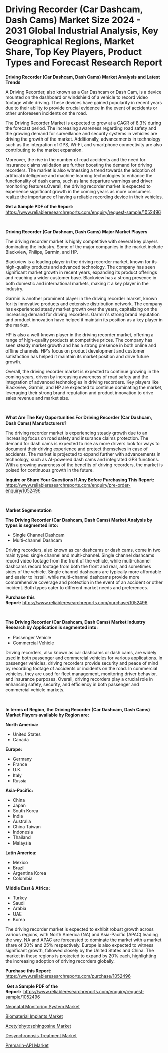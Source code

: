 <p><h1>Driving Recorder (Car Dashcam, Dash Cams) Market Size 2024 - 2031 Global Industrial Analysis, Key Geographical Regions, Market Share, Top Key Players, Product Types and Forecast Research Report</h1></p><p><strong>Driving Recorder (Car Dashcam, Dash Cams) Market Analysis and Latest Trends</strong></p>
<p><p>A Driving Recorder, also known as a Car Dashcam or Dash Cam, is a device mounted on the dashboard or windshield of a vehicle to record video footage while driving. These devices have gained popularity in recent years due to their ability to provide crucial evidence in the event of accidents or other unforeseen incidents on the road.</p><p>The Driving Recorder Market is expected to grow at a CAGR of 8.3% during the forecast period. The increasing awareness regarding road safety and the growing demand for surveillance and security systems in vehicles are driving the growth of the market. Additionally, advancements in technology such as the integration of GPS, Wi-Fi, and smartphone connectivity are also contributing to the market expansion.</p><p>Moreover, the rise in the number of road accidents and the need for insurance claims validation are further boosting the demand for driving recorders. The market is also witnessing a trend towards the adoption of artificial intelligence and machine learning technologies to enhance the functionality of dash cams, such as lane departure warnings and driver monitoring features.Overall, the driving recorder market is expected to experience significant growth in the coming years as more consumers realize the importance of having a reliable recording device in their vehicles.</p></p>
<p><strong>Get a Sample PDF of the Report:&nbsp;</strong> <a href="https://www.reliableresearchreports.com/enquiry/request-sample/1052496">https://www.reliableresearchreports.com/enquiry/request-sample/1052496</a></p>
<p>&nbsp;</p>
<p><strong>Driving Recorder (Car Dashcam, Dash Cams) Major Market Players</strong></p>
<p><p>The driving recorder market is highly competitive with several key players dominating the industry. Some of the major companies in the market include Blackview, Philips, Garmin, and HP.</p><p>Blackview is a leading player in the driving recorder market, known for its high-quality products and advanced technology. The company has seen significant market growth in recent years, expanding its product offerings and reaching a wider customer base. Blackview has a strong presence in both domestic and international markets, making it a key player in the industry.</p><p>Garmin is another prominent player in the driving recorder market, known for its innovative products and extensive distribution network. The company has experienced steady market growth over the years, capitalizing on the increasing demand for driving recorders. Garmin's strong brand reputation and product innovation have helped it maintain its position as a key player in the market.</p><p>HP is also a well-known player in the driving recorder market, offering a range of high-quality products at competitive prices. The company has seen steady market growth and has a strong presence in both online and offline channels. HP's focus on product development and customer satisfaction has helped it maintain its market position and drive future growth.</p><p>Overall, the driving recorder market is expected to continue growing in the coming years, driven by increasing awareness of road safety and the integration of advanced technologies in driving recorders. Key players like Blackview, Garmin, and HP are expected to continue dominating the market, leveraging their strong brand reputation and product innovation to drive sales revenue and market size.</p></p>
<p>&nbsp;</p>
<p><strong>What Are The Key Opportunities For Driving Recorder (Car Dashcam, Dash Cams) Manufacturers?</strong></p>
<p><p>The driving recorder market is experiencing steady growth due to an increasing focus on road safety and insurance claims protection. The demand for dash cams is expected to rise as more drivers look for ways to document their driving experience and protect themselves in case of accidents. The market is projected to expand further with advancements in technology, such as AI-powered dash cams and integrated GPS functions. With a growing awareness of the benefits of driving recorders, the market is poised for continuous growth in the future.</p></p>
<p><strong>Inquire or Share Your Questions If Any Before Purchasing This Report:</strong> <a href="https://www.reliableresearchreports.com/enquiry/pre-order-enquiry/1052496">https://www.reliableresearchreports.com/enquiry/pre-order-enquiry/1052496</a></p>
<p>&nbsp;</p>
<p><strong>Market Segmentation</strong></p>
<p><strong>The Driving Recorder (Car Dashcam, Dash Cams) Market Analysis by types is segmented into:</strong></p>
<p><ul><li>Single Channel Dashcam</li><li>Multi-channel Dashcam</li></ul></p>
<p><p>Driving recorders, also known as car dashcams or dash cams, come in two main types: single channel and multi-channel. Single channel dashcams record video footage from the front of the vehicle, while multi-channel dashcams record footage from both the front and rear, and sometimes sides of the vehicle. Single channel dashcams are typically more affordable and easier to install, while multi-channel dashcams provide more comprehensive coverage and protection in the event of an accident or other incident. Both types cater to different market needs and preferences.</p></p>
<p><strong>Purchase this Report:&nbsp;</strong><a href="https://www.reliableresearchreports.com/purchase/1052496">https://www.reliableresearchreports.com/purchase/1052496</a></p>
<p>&nbsp;</p>
<p><strong>The Driving Recorder (Car Dashcam, Dash Cams) Market Industry Research by Application is segmented into:</strong></p>
<p><ul><li>Passenger Vehicle</li><li>Commercial Vehicle</li></ul></p>
<p><p>Driving recorders, also known as car dashcams or dash cams, are widely used in both passenger and commercial vehicles for various applications. In passenger vehicles, driving recorders provide security and peace of mind by recording footage of accidents or incidents on the road. In commercial vehicles, they are used for fleet management, monitoring driver behavior, and insurance purposes. Overall, driving recorders play a crucial role in enhancing safety, security, and efficiency in both passenger and commercial vehicle markets.</p></p>
<p>&nbsp;</p>
<p><strong>In terms of Region, the Driving Recorder (Car Dashcam, Dash Cams) Market Players available by Region are:</strong></p>
<p>
    <p> <strong> North America: </strong>
        <ul>
            <li>United States</li>
            <li>Canada</li>
        </ul>
        </p> 
    <p> <strong> Europe: </strong>
        <ul>
            <li>Germany</li>
            <li>France</li>
            <li>U.K.</li>
            <li>Italy</li>
            <li>Russia</li>
        </ul>
        </p> 
    <p> <strong> Asia-Pacific: </strong>
        <ul>
            <li>China</li>
            <li>Japan</li>
            <li>South Korea</li>
            <li>India</li>
            <li>Australia</li>
            <li>China Taiwan</li>
            <li>Indonesia</li>
            <li>Thailand</li>
            <li>Malaysia</li>
        </ul>
        </p> 
    <p> <strong> Latin America: </strong>
        <ul>
            <li>Mexico</li>
            <li>Brazil</li>
            <li>Argentina Korea</li>
            <li>Colombia</li>
        </ul>
        </p> 
    <p> <strong> Middle East & Africa: </strong>
        <ul>
            <li>Turkey</li>
            <li>Saudi</li>
            <li>Arabia</li>
            <li>UAE</li>
            <li>Korea</li>
        </ul>
    </p>
    </p>
<p><p>The driving recorder market is expected to exhibit robust growth across various regions, with North America (NA) and Asia-Pacific (APAC) leading the way. NA and APAC are forecasted to dominate the market with a market share of 30% and 25% respectively. Europe is also expected to witness significant growth, followed closely by the United States and China. The market in these regions is projected to expand by 20% each, highlighting the increasing adoption of driving recorders globally.</p></p>
<p><strong>Purchase this Report: </strong><a href="https://www.reliableresearchreports.com/purchase/1052496">https://www.reliableresearchreports.com/purchase/1052496</a></p>
<p>&nbsp;<strong>Get a Sample PDF of the Report:&nbsp;&nbsp;</strong><a href="https://www.reliableresearchreports.com/enquiry/request-sample/1052496">https://www.reliableresearchreports.com/enquiry/request-sample/1052496</a></p>
<p><strong></strong></p>
<p><p><a href="https://medium.com/@laurenhunter26/decoding-neonatal-monitoring-system-market-metrics-market-share-trends-and-growth-patterns-a57a7257b9f7">Neonatal Monitoring System Market</a></p><p><a href="https://medium.com/@laurenhunter26/analyzing-biomaterial-implants-market-global-industry-perspective-and-forecast-2024-to-2031-062e72f2d701">Biomaterial Implants Market</a></p><p><a href="https://github.com/abdelrhmankishk22/Market-Research-Report-List-3/blob/main/acetylphytosphingosine-market.md">Acetylphytosphingosine Market</a></p><p><a href="https://issuu.com/reportprime-2/docs/desynchronosis-treatment-market-size-2030.pptx">Desynchronosis Treatment Market</a></p><p><a href="https://issuu.com/reportprime-2/docs/premarin-api-market-size-2030.pptx">Premarin-API Market</a></p></p>
